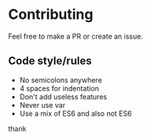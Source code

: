# Contributing
Feel free to make a PR or create an issue.

## Code style/rules
- No semicolons anywhere
- 4 spaces for indentation
- Don't add useless features
- Never use var
- Use a mix of ES6 and also not ES6

thank